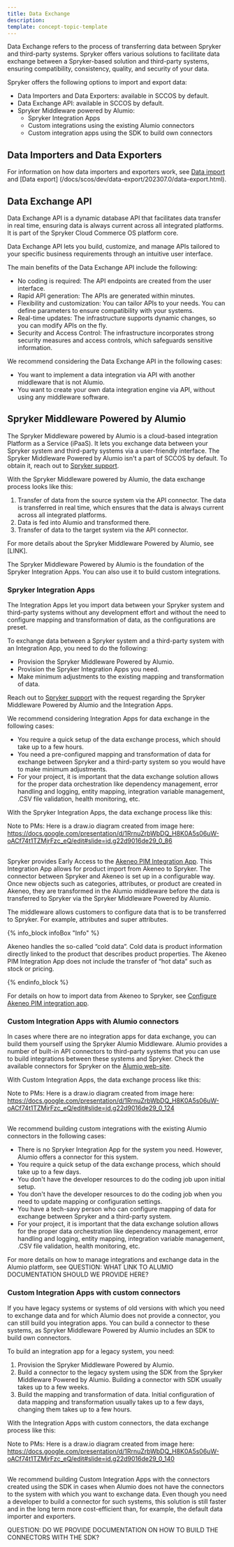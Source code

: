 ```yaml
---
title: Data Exchange
description: 
template: concept-topic-template
---
```


Data Exchange refers to the process of transferring data between Spryker and third-party systems. Spryker offers various solutions to facilitate data exchange between a Spryker-based solution and third-party systems, ensuring compatibility, consistency, quality, and security of your data.

Spryker offers the following options to import and export data: 

- Data Importers and Data Exporters: available in SCCOS by default.
- Data Exchange API: available in SCCOS by default.
- Spryker Middleware powered by Alumio:
    - Spryker Integration Apps
    - Custom integrations using the existing Alumio connectors
    - Custom integration apps using the SDK to build own connectors


## Data Importers and Data Exporters

For information on how data importers and exporters work, see [Data import](/docs/scos/dev/data-import/202307.0/data-import.html) and [Data export] (/docs/scos/dev/data-export/202307.0/data-export.html).

## Data Exchange API

Data Exchange API is a dynamic database API that facilitates data transfer in real time, ensuring data is always current across all integrated platforms. It is part of the Spryker Cloud Commerce OS platform core.

Data Exchange API lets you build, customize, and manage APIs tailored to your specific business requirements through an intuitive user interface.

The main benefits of the Data Exchange API include the following:

- No coding is required: The API endpoints are created from the user interface.
- Rapid API generation: The APIs are generated within minutes.
- Flexibility and customization: You can tailor APIs to your needs. You can define parameters to ensure compatibility with your systems.
- Real-time updates: The infrastructure supports dynamic changes, so you can modify APIs on the fly. 
- Security and Access Control: The infrastructure incorporates strong security measures and access controls, which safeguards sensitive information.


We recommend considering the Data Exchange API in the following cases:

- You want to implement a data integration via API with another middleware that is not Alumio.
- You want to create your own data integration engine via API, without using any middleware software.

## Spryker Middleware Powered by Alumio

The Spryker Middleware powered by Alumio is a cloud-based integration Platform as a Service (iPaaS). It lets you exchange data between your Spryker system and third-party systems via a user-friendly interface.
The Spryker Middleware Powered by Alumio isn't a part of SCCOS by default. To obtain it, reach out to [Spryker support](https://spryker.com/support/).
 
With the Spryker Middleware powered by Alumio, the data exchange process looks like this:

1. Transfer of data from the source system via the API connector. The data is transferred in real time, which ensures that the data is always current across all integrated platforms.
2. Data is fed into Alumio and transformed there.
3. Transfer of data to the target system via the API connector.

For more details about the Spryker Middleware Powered by Alumio, see [LINK].

The Spryker Middleware Powered by Alumio is the foundation of the Spryker Integration Apps. You can also use it to build custom integrations.

### Spryker Integration Apps

The Integration Apps let you import data between your Spryker system and third-party systems without any development effort and without the need to configure mapping and transformation of data, as the configurations are preset.

To exchange data between a Spryker system and a third-party system with an Integration App, you need to do the following:

- Provision the Spryker Middleware Powered by Alumio.
- Provision the Spryker Integration Apps you need.
- Make minimum adjustments to the existing mapping and transformation of data.

Reach out to [Spryker support](https://spryker.com/support/) with the request regarding the Spryker Middleware Powered by Alumio and the Integration Apps.

We recommend considering Integration Apps for data exchange in the following cases:

- You require a quick setup of the data exchange process, which should take up to a few hours.
- You need a pre-configured mapping and transformation of data for exchange between Spryker and a third-party system so you would have to make minimum adjustments.
- For your project, it is important that the data exchange solution allows for the proper data orchestration like dependency management, error handling and logging, entity mapping, integration variable management, .CSV file validation, health monitoring, etc.

With the Spryker Integration Apps, the data exchange process like this:

Note to PMs: Here is a draw.io diagram created from image here: https://docs.google.com/presentation/d/1RrnuZrbWbDQ_H8K0A5s06uW-oACf74t1TZMjrFzc_eQ/edit#slide=id.g22d9016de29_0_86

<div class="mxgraph" style="max-width:100%;border:1px solid transparent;" data-mxgraph="{&quot;highlight&quot;:&quot;#0000ff&quot;,&quot;nav&quot;:true,&quot;resize&quot;:true,&quot;toolbar&quot;:&quot;zoom layers tags lightbox&quot;,&quot;edit&quot;:&quot;_blank&quot;,&quot;xml&quot;:&quot;&lt;mxfile host=\&quot;app.diagrams.net\&quot; modified=\&quot;2023-09-15T10:48:20.145Z\&quot; agent=\&quot;Mozilla/5.0 (Windows NT 10.0; Win64; x64; rv:109.0) Gecko/20100101 Firefox/117.0\&quot; etag=\&quot;vccAdnJTitFcpkWpDDUS\&quot; version=\&quot;21.7.5\&quot;&gt;\n  &lt;diagram name=\&quot;Page-1\&quot; id=\&quot;qpjZvBENKJwdBAig7GPo\&quot;&gt;\n    &lt;mxGraphModel dx=\&quot;1050\&quot; dy=\&quot;558\&quot; grid=\&quot;1\&quot; gridSize=\&quot;10\&quot; guides=\&quot;1\&quot; tooltips=\&quot;1\&quot; connect=\&quot;1\&quot; arrows=\&quot;1\&quot; fold=\&quot;1\&quot; page=\&quot;1\&quot; pageScale=\&quot;1\&quot; pageWidth=\&quot;850\&quot; pageHeight=\&quot;1100\&quot; math=\&quot;0\&quot; shadow=\&quot;0\&quot;&gt;\n      &lt;root&gt;\n        &lt;mxCell id=\&quot;0\&quot; /&gt;\n        &lt;mxCell id=\&quot;1\&quot; parent=\&quot;0\&quot; /&gt;\n        &lt;mxCell id=\&quot;0fdFtbv5UAPoxwbvzn1O-1\&quot; value=\&quot;&amp;lt;font style=&amp;quot;font-size: 14px;&amp;quot;&amp;gt;&amp;lt;b&amp;gt;Spryker&amp;lt;/b&amp;gt;&amp;lt;/font&amp;gt;\&quot; style=\&quot;whiteSpace=wrap;html=1;aspect=fixed;\&quot; vertex=\&quot;1\&quot; parent=\&quot;1\&quot;&gt;\n          &lt;mxGeometry x=\&quot;10\&quot; y=\&quot;120\&quot; width=\&quot;140\&quot; height=\&quot;140\&quot; as=\&quot;geometry\&quot; /&gt;\n        &lt;/mxCell&gt;\n        &lt;mxCell id=\&quot;0fdFtbv5UAPoxwbvzn1O-3\&quot; value=\&quot;&amp;lt;div align=&amp;quot;left&amp;quot;&amp;gt;&amp;lt;br&amp;gt;&amp;lt;/div&amp;gt;\&quot; style=\&quot;rounded=0;whiteSpace=wrap;html=1;\&quot; vertex=\&quot;1\&quot; parent=\&quot;1\&quot;&gt;\n          &lt;mxGeometry x=\&quot;170\&quot; y=\&quot;120\&quot; width=\&quot;460\&quot; height=\&quot;140\&quot; as=\&quot;geometry\&quot; /&gt;\n        &lt;/mxCell&gt;\n        &lt;mxCell id=\&quot;0fdFtbv5UAPoxwbvzn1O-4\&quot; value=\&quot;&amp;lt;font style=&amp;quot;font-size: 14px;&amp;quot;&amp;gt;&amp;lt;b&amp;gt;Third-party system&amp;lt;/b&amp;gt;&amp;lt;/font&amp;gt;\&quot; style=\&quot;whiteSpace=wrap;html=1;aspect=fixed;\&quot; vertex=\&quot;1\&quot; parent=\&quot;1\&quot;&gt;\n          &lt;mxGeometry x=\&quot;650\&quot; y=\&quot;120\&quot; width=\&quot;140\&quot; height=\&quot;140\&quot; as=\&quot;geometry\&quot; /&gt;\n        &lt;/mxCell&gt;\n        &lt;mxCell id=\&quot;0fdFtbv5UAPoxwbvzn1O-7\&quot; value=\&quot;&amp;lt;b&amp;gt;&amp;lt;font style=&amp;quot;font-size: 14px;&amp;quot; color=&amp;quot;#ffffff&amp;quot;&amp;gt;API connector&amp;lt;/font&amp;gt;&amp;lt;/b&amp;gt;\&quot; style=\&quot;rounded=0;whiteSpace=wrap;html=1;fillColor=#1ebea0;strokeColor=#1ebea0;\&quot; vertex=\&quot;1\&quot; parent=\&quot;1\&quot;&gt;\n          &lt;mxGeometry x=\&quot;180\&quot; y=\&quot;170\&quot; width=\&quot;120\&quot; height=\&quot;60\&quot; as=\&quot;geometry\&quot; /&gt;\n        &lt;/mxCell&gt;\n        &lt;mxCell id=\&quot;0fdFtbv5UAPoxwbvzn1O-8\&quot; value=\&quot;&amp;lt;font color=&amp;quot;#ffffff&amp;quot; style=&amp;quot;font-size: 14px;&amp;quot;&amp;gt;&amp;lt;b&amp;gt;Mapping and transformation&amp;lt;/b&amp;gt;&amp;lt;/font&amp;gt;\&quot; style=\&quot;rounded=0;whiteSpace=wrap;html=1;fillColor=#1EBEA0;strokeColor=#1EBEA0;\&quot; vertex=\&quot;1\&quot; parent=\&quot;1\&quot;&gt;\n          &lt;mxGeometry x=\&quot;310\&quot; y=\&quot;170\&quot; width=\&quot;180\&quot; height=\&quot;60\&quot; as=\&quot;geometry\&quot; /&gt;\n        &lt;/mxCell&gt;\n        &lt;mxCell id=\&quot;0fdFtbv5UAPoxwbvzn1O-11\&quot; value=\&quot;&amp;lt;font style=&amp;quot;font-size: 14px;&amp;quot; color=&amp;quot;#ffffff&amp;quot;&amp;gt;&amp;lt;b&amp;gt;API connector&amp;lt;/b&amp;gt;&amp;lt;/font&amp;gt;\&quot; style=\&quot;rounded=0;whiteSpace=wrap;html=1;fillColor=#1ebea0;strokeColor=#1ebea0;\&quot; vertex=\&quot;1\&quot; parent=\&quot;1\&quot;&gt;\n          &lt;mxGeometry x=\&quot;500\&quot; y=\&quot;170\&quot; width=\&quot;120\&quot; height=\&quot;60\&quot; as=\&quot;geometry\&quot; /&gt;\n        &lt;/mxCell&gt;\n        &lt;mxCell id=\&quot;0fdFtbv5UAPoxwbvzn1O-12\&quot; value=\&quot;&amp;lt;font style=&amp;quot;font-size: 14px;&amp;quot;&amp;gt;&amp;lt;b&amp;gt;Alumio middleware&amp;lt;/b&amp;gt;&amp;lt;/font&amp;gt;\&quot; style=\&quot;text;html=1;align=center;verticalAlign=middle;resizable=0;points=[];autosize=1;strokeColor=none;fillColor=none;\&quot; vertex=\&quot;1\&quot; parent=\&quot;1\&quot;&gt;\n          &lt;mxGeometry x=\&quot;325\&quot; y=\&quot;130\&quot; width=\&quot;150\&quot; height=\&quot;30\&quot; as=\&quot;geometry\&quot; /&gt;\n        &lt;/mxCell&gt;\n        &lt;mxCell id=\&quot;0fdFtbv5UAPoxwbvzn1O-13\&quot; value=\&quot;&amp;lt;font style=&amp;quot;font-size: 14px;&amp;quot; color=&amp;quot;#ffffff&amp;quot;&amp;gt;&amp;lt;b&amp;gt;Available by default&amp;lt;br&amp;gt;&amp;lt;/b&amp;gt;&amp;lt;/font&amp;gt;\&quot; style=\&quot;rounded=0;whiteSpace=wrap;html=1;fillColor=#1ebea0;strokeColor=#1ebea0;\&quot; vertex=\&quot;1\&quot; parent=\&quot;1\&quot;&gt;\n          &lt;mxGeometry x=\&quot;325\&quot; y=\&quot;320\&quot; width=\&quot;130\&quot; height=\&quot;60\&quot; as=\&quot;geometry\&quot; /&gt;\n        &lt;/mxCell&gt;\n      &lt;/root&gt;\n    &lt;/mxGraphModel&gt;\n  &lt;/diagram&gt;\n&lt;/mxfile&gt;\n&quot;}"></div>
<script type="text/javascript" src="https://viewer.diagrams.net/js/viewer-static.min.js"></script>

Spryker provides Early Access to the [Akeneo PIM Integration App](LINK). This Integration App allows for product import from Akeneo to Spryker. The connector between Spryker and Akeneo is set up in a configurable way. Once new objects such as categories, attributes, or product are created in Akeneo, they are transformed in the Alumio middleware before the data is transferred to Spryker via the Spryker Middleware Powered by Alumio. 

The middleware allows customers to configure data that is to be transferred to Spryker. For example, attributes and super attributes. 

{% info_block infoBox "Info" %}

Akeneo handles the so-called “cold data”. Cold data is product information directly linked to the product that describes product properties. The Akeneo PIM Integration App does not include the transfer of “hot data” such as stock or pricing. 

{% endinfo_block %}

For details on how to import data from Akeneo to Spryker, see [Configure Akeneo PIM integration app](LINK).

### Custom Integration Apps with Alumio connectors

In cases where there are no integration apps for data exchange, you can build them yourself using the Spryker Alumio Middleware. Alumio provides a number of built-in API connectors to third-party systems that you can use to build integrations between these systems and Spryker. Check the available connectors for Spryker on the [Alumio web-site](https://www.alumio.com/platforms/spryker). 

With Custom Integration Apps, the data exchange process like this:

Note to PMs: Here is a draw.io diagram created from image here: https://docs.google.com/presentation/d/1RrnuZrbWbDQ_H8K0A5s06uW-oACf74t1TZMjrFzc_eQ/edit#slide=id.g22d9016de29_0_124

<div class="mxgraph" style="max-width:100%;border:1px solid transparent;" data-mxgraph="{&quot;highlight&quot;:&quot;#0000ff&quot;,&quot;nav&quot;:true,&quot;resize&quot;:true,&quot;toolbar&quot;:&quot;zoom layers tags lightbox&quot;,&quot;edit&quot;:&quot;_blank&quot;,&quot;xml&quot;:&quot;&lt;mxfile host=\&quot;app.diagrams.net\&quot; modified=\&quot;2023-09-15T12:14:31.926Z\&quot; agent=\&quot;Mozilla/5.0 (Windows NT 10.0; Win64; x64; rv:109.0) Gecko/20100101 Firefox/117.0\&quot; etag=\&quot;15WX3vxtew5KXKrEpewD\&quot; version=\&quot;21.7.5\&quot;&gt;\n  &lt;diagram name=\&quot;Page-1\&quot; id=\&quot;qpjZvBENKJwdBAig7GPo\&quot;&gt;\n    &lt;mxGraphModel dx=\&quot;1050\&quot; dy=\&quot;558\&quot; grid=\&quot;1\&quot; gridSize=\&quot;10\&quot; guides=\&quot;1\&quot; tooltips=\&quot;1\&quot; connect=\&quot;1\&quot; arrows=\&quot;1\&quot; fold=\&quot;1\&quot; page=\&quot;1\&quot; pageScale=\&quot;1\&quot; pageWidth=\&quot;850\&quot; pageHeight=\&quot;1100\&quot; math=\&quot;0\&quot; shadow=\&quot;0\&quot;&gt;\n      &lt;root&gt;\n        &lt;mxCell id=\&quot;0\&quot; /&gt;\n        &lt;mxCell id=\&quot;1\&quot; parent=\&quot;0\&quot; /&gt;\n        &lt;mxCell id=\&quot;0fdFtbv5UAPoxwbvzn1O-1\&quot; value=\&quot;&amp;lt;font style=&amp;quot;font-size: 14px;&amp;quot;&amp;gt;&amp;lt;b&amp;gt;Spryker or third-party system&amp;lt;br&amp;gt;&amp;lt;/b&amp;gt;&amp;lt;/font&amp;gt;\&quot; style=\&quot;whiteSpace=wrap;html=1;aspect=fixed;\&quot; parent=\&quot;1\&quot; vertex=\&quot;1\&quot;&gt;\n          &lt;mxGeometry x=\&quot;10\&quot; y=\&quot;120\&quot; width=\&quot;140\&quot; height=\&quot;140\&quot; as=\&quot;geometry\&quot; /&gt;\n        &lt;/mxCell&gt;\n        &lt;mxCell id=\&quot;0fdFtbv5UAPoxwbvzn1O-3\&quot; value=\&quot;&amp;lt;div align=&amp;quot;left&amp;quot;&amp;gt;&amp;lt;br&amp;gt;&amp;lt;/div&amp;gt;\&quot; style=\&quot;rounded=0;whiteSpace=wrap;html=1;\&quot; parent=\&quot;1\&quot; vertex=\&quot;1\&quot;&gt;\n          &lt;mxGeometry x=\&quot;170\&quot; y=\&quot;120\&quot; width=\&quot;460\&quot; height=\&quot;140\&quot; as=\&quot;geometry\&quot; /&gt;\n        &lt;/mxCell&gt;\n        &lt;mxCell id=\&quot;0fdFtbv5UAPoxwbvzn1O-4\&quot; value=\&quot;&amp;lt;font style=&amp;quot;font-size: 14px;&amp;quot;&amp;gt;&amp;lt;b&amp;gt;Third-party system&amp;lt;/b&amp;gt;&amp;lt;/font&amp;gt;\&quot; style=\&quot;whiteSpace=wrap;html=1;aspect=fixed;\&quot; parent=\&quot;1\&quot; vertex=\&quot;1\&quot;&gt;\n          &lt;mxGeometry x=\&quot;650\&quot; y=\&quot;120\&quot; width=\&quot;140\&quot; height=\&quot;140\&quot; as=\&quot;geometry\&quot; /&gt;\n        &lt;/mxCell&gt;\n        &lt;mxCell id=\&quot;0fdFtbv5UAPoxwbvzn1O-7\&quot; value=\&quot;&amp;lt;b&amp;gt;&amp;lt;font style=&amp;quot;font-size: 14px;&amp;quot; color=&amp;quot;#ffffff&amp;quot;&amp;gt;API connector&amp;lt;/font&amp;gt;&amp;lt;/b&amp;gt;\&quot; style=\&quot;rounded=0;whiteSpace=wrap;html=1;fillColor=#1ebea0;strokeColor=#1ebea0;\&quot; parent=\&quot;1\&quot; vertex=\&quot;1\&quot;&gt;\n          &lt;mxGeometry x=\&quot;180\&quot; y=\&quot;170\&quot; width=\&quot;120\&quot; height=\&quot;60\&quot; as=\&quot;geometry\&quot; /&gt;\n        &lt;/mxCell&gt;\n        &lt;mxCell id=\&quot;0fdFtbv5UAPoxwbvzn1O-8\&quot; value=\&quot;&amp;lt;font style=&amp;quot;font-size: 14px;&amp;quot;&amp;gt;&amp;lt;b&amp;gt;Mapping and transformation&amp;lt;/b&amp;gt;&amp;lt;/font&amp;gt;\&quot; style=\&quot;rounded=0;whiteSpace=wrap;html=1;fillColor=#FFFFFF;strokeColor=#1EBEA0;\&quot; parent=\&quot;1\&quot; vertex=\&quot;1\&quot;&gt;\n          &lt;mxGeometry x=\&quot;310\&quot; y=\&quot;170\&quot; width=\&quot;180\&quot; height=\&quot;60\&quot; as=\&quot;geometry\&quot; /&gt;\n        &lt;/mxCell&gt;\n        &lt;mxCell id=\&quot;0fdFtbv5UAPoxwbvzn1O-11\&quot; value=\&quot;&amp;lt;font style=&amp;quot;font-size: 14px;&amp;quot; color=&amp;quot;#ffffff&amp;quot;&amp;gt;&amp;lt;b&amp;gt;API connector&amp;lt;/b&amp;gt;&amp;lt;/font&amp;gt;\&quot; style=\&quot;rounded=0;whiteSpace=wrap;html=1;fillColor=#1ebea0;strokeColor=#1ebea0;\&quot; parent=\&quot;1\&quot; vertex=\&quot;1\&quot;&gt;\n          &lt;mxGeometry x=\&quot;500\&quot; y=\&quot;170\&quot; width=\&quot;120\&quot; height=\&quot;60\&quot; as=\&quot;geometry\&quot; /&gt;\n        &lt;/mxCell&gt;\n        &lt;mxCell id=\&quot;0fdFtbv5UAPoxwbvzn1O-12\&quot; value=\&quot;&amp;lt;font style=&amp;quot;font-size: 14px;&amp;quot;&amp;gt;&amp;lt;b&amp;gt;Alumio middleware&amp;lt;/b&amp;gt;&amp;lt;/font&amp;gt;\&quot; style=\&quot;text;html=1;align=center;verticalAlign=middle;resizable=0;points=[];autosize=1;strokeColor=none;fillColor=none;\&quot; parent=\&quot;1\&quot; vertex=\&quot;1\&quot;&gt;\n          &lt;mxGeometry x=\&quot;325\&quot; y=\&quot;130\&quot; width=\&quot;150\&quot; height=\&quot;30\&quot; as=\&quot;geometry\&quot; /&gt;\n        &lt;/mxCell&gt;\n        &lt;mxCell id=\&quot;0fdFtbv5UAPoxwbvzn1O-13\&quot; value=\&quot;&amp;lt;font style=&amp;quot;font-size: 14px;&amp;quot; color=&amp;quot;#ffffff&amp;quot;&amp;gt;&amp;lt;b&amp;gt;Available by default&amp;lt;br&amp;gt;&amp;lt;/b&amp;gt;&amp;lt;/font&amp;gt;\&quot; style=\&quot;rounded=0;whiteSpace=wrap;html=1;fillColor=#1ebea0;strokeColor=#1ebea0;\&quot; parent=\&quot;1\&quot; vertex=\&quot;1\&quot;&gt;\n          &lt;mxGeometry x=\&quot;325\&quot; y=\&quot;320\&quot; width=\&quot;130\&quot; height=\&quot;60\&quot; as=\&quot;geometry\&quot; /&gt;\n        &lt;/mxCell&gt;\n      &lt;/root&gt;\n    &lt;/mxGraphModel&gt;\n  &lt;/diagram&gt;\n&lt;/mxfile&gt;\n&quot;}"></div>
<script type="text/javascript" src="https://viewer.diagrams.net/js/viewer-static.min.js"></script>


We recommend building custom integrations with the existing Alumio connectors in the following cases:
- There is no Spryker Integration App for the system you need. However, Alumio offers a connector for this system.
- You require a quick setup of the data exchange process, which should take up to a few days.
- You don't have the developer resources to do the coding job upon initial setup.
- You don't have the developer resources to do the coding job when you need to update mapping or configuration settings.
- You have a tech-savy person who can configure mapping of data for exchange between Spryker and a third-party system.
- For your project, it is important that the data exchange solution allows for the proper data orchestration like dependency management, error handling and logging, entity mapping, integration variable management, .CSV file validation, health monitoring, etc.

For more details on how to manage integrations and exchange data in the Alumio platform, see QUESTION: WHAT LINK TO ALUMIO DOCUMENTATION SHOULD WE PROVIDE HERE?

### Custom Integration Apps with custom connectors

If you have legacy systems or systems of old versions with which you need to exchange data and for which Alumio does not provide a connector, you can still build you integration apps. You can build a connector to these systems, as Spryker Middleware Powered by Alumio includes an SDK to build own connectors.

To build an integration app for a legacy system, you need:

1. Provision the Spryker Middleware Powered by Alumio.
2. Build a connector to the legacy system using the SDK from the Spryker Middleware Powered by Alumio. Building a connector with SDK usually takes up to a few weeks.
3. Build the mapping and transformation of data. Initial configuration of data mapping and transformation usually takes up to a few days, changing them takes up to a few hours.

With the Integration Apps with custom connectors, the data exchange process like this:

Note to PMs: Here is a draw.io diagram created from image here: https://docs.google.com/presentation/d/1RrnuZrbWbDQ_H8K0A5s06uW-oACf74t1TZMjrFzc_eQ/edit#slide=id.g22d9016de29_0_140

<div class="mxgraph" style="max-width:100%;border:1px solid transparent;" data-mxgraph="{&quot;highlight&quot;:&quot;#0000ff&quot;,&quot;nav&quot;:true,&quot;resize&quot;:true,&quot;toolbar&quot;:&quot;zoom layers tags lightbox&quot;,&quot;edit&quot;:&quot;_blank&quot;,&quot;xml&quot;:&quot;&lt;mxfile host=\&quot;app.diagrams.net\&quot; modified=\&quot;2023-09-15T12:16:06.824Z\&quot; agent=\&quot;Mozilla/5.0 (Windows NT 10.0; Win64; x64; rv:109.0) Gecko/20100101 Firefox/117.0\&quot; etag=\&quot;E12CFu3MBn2MwiOheu46\&quot; version=\&quot;21.7.5\&quot;&gt;\n  &lt;diagram name=\&quot;Page-1\&quot; id=\&quot;qpjZvBENKJwdBAig7GPo\&quot;&gt;\n    &lt;mxGraphModel dx=\&quot;1050\&quot; dy=\&quot;558\&quot; grid=\&quot;1\&quot; gridSize=\&quot;10\&quot; guides=\&quot;1\&quot; tooltips=\&quot;1\&quot; connect=\&quot;1\&quot; arrows=\&quot;1\&quot; fold=\&quot;1\&quot; page=\&quot;1\&quot; pageScale=\&quot;1\&quot; pageWidth=\&quot;850\&quot; pageHeight=\&quot;1100\&quot; math=\&quot;0\&quot; shadow=\&quot;0\&quot;&gt;\n      &lt;root&gt;\n        &lt;mxCell id=\&quot;0\&quot; /&gt;\n        &lt;mxCell id=\&quot;1\&quot; parent=\&quot;0\&quot; /&gt;\n        &lt;mxCell id=\&quot;0fdFtbv5UAPoxwbvzn1O-1\&quot; value=\&quot;&amp;lt;font style=&amp;quot;font-size: 14px;&amp;quot;&amp;gt;&amp;lt;b&amp;gt;Spryker or third-party system&amp;lt;br&amp;gt;&amp;lt;/b&amp;gt;&amp;lt;/font&amp;gt;\&quot; style=\&quot;whiteSpace=wrap;html=1;aspect=fixed;\&quot; parent=\&quot;1\&quot; vertex=\&quot;1\&quot;&gt;\n          &lt;mxGeometry x=\&quot;10\&quot; y=\&quot;120\&quot; width=\&quot;140\&quot; height=\&quot;140\&quot; as=\&quot;geometry\&quot; /&gt;\n        &lt;/mxCell&gt;\n        &lt;mxCell id=\&quot;0fdFtbv5UAPoxwbvzn1O-3\&quot; value=\&quot;&amp;lt;div align=&amp;quot;left&amp;quot;&amp;gt;&amp;lt;br&amp;gt;&amp;lt;/div&amp;gt;\&quot; style=\&quot;rounded=0;whiteSpace=wrap;html=1;\&quot; parent=\&quot;1\&quot; vertex=\&quot;1\&quot;&gt;\n          &lt;mxGeometry x=\&quot;170\&quot; y=\&quot;120\&quot; width=\&quot;460\&quot; height=\&quot;140\&quot; as=\&quot;geometry\&quot; /&gt;\n        &lt;/mxCell&gt;\n        &lt;mxCell id=\&quot;0fdFtbv5UAPoxwbvzn1O-4\&quot; value=\&quot;&amp;lt;font style=&amp;quot;font-size: 14px;&amp;quot;&amp;gt;&amp;lt;b&amp;gt;Legacy system&amp;lt;/b&amp;gt;&amp;lt;/font&amp;gt;\&quot; style=\&quot;whiteSpace=wrap;html=1;aspect=fixed;\&quot; parent=\&quot;1\&quot; vertex=\&quot;1\&quot;&gt;\n          &lt;mxGeometry x=\&quot;650\&quot; y=\&quot;120\&quot; width=\&quot;140\&quot; height=\&quot;140\&quot; as=\&quot;geometry\&quot; /&gt;\n        &lt;/mxCell&gt;\n        &lt;mxCell id=\&quot;0fdFtbv5UAPoxwbvzn1O-7\&quot; value=\&quot;&amp;lt;b&amp;gt;&amp;lt;font style=&amp;quot;font-size: 14px;&amp;quot; color=&amp;quot;#ffffff&amp;quot;&amp;gt;API connector&amp;lt;/font&amp;gt;&amp;lt;/b&amp;gt;\&quot; style=\&quot;rounded=0;whiteSpace=wrap;html=1;fillColor=#1ebea0;strokeColor=#1ebea0;\&quot; parent=\&quot;1\&quot; vertex=\&quot;1\&quot;&gt;\n          &lt;mxGeometry x=\&quot;180\&quot; y=\&quot;170\&quot; width=\&quot;120\&quot; height=\&quot;60\&quot; as=\&quot;geometry\&quot; /&gt;\n        &lt;/mxCell&gt;\n        &lt;mxCell id=\&quot;0fdFtbv5UAPoxwbvzn1O-8\&quot; value=\&quot;&amp;lt;font style=&amp;quot;font-size: 14px;&amp;quot;&amp;gt;&amp;lt;b&amp;gt;Mapping and transformation&amp;lt;/b&amp;gt;&amp;lt;/font&amp;gt;\&quot; style=\&quot;rounded=0;whiteSpace=wrap;html=1;fillColor=#FFFFFF;strokeColor=#1EBEA0;\&quot; parent=\&quot;1\&quot; vertex=\&quot;1\&quot;&gt;\n          &lt;mxGeometry x=\&quot;310\&quot; y=\&quot;170\&quot; width=\&quot;180\&quot; height=\&quot;60\&quot; as=\&quot;geometry\&quot; /&gt;\n        &lt;/mxCell&gt;\n        &lt;mxCell id=\&quot;0fdFtbv5UAPoxwbvzn1O-11\&quot; value=\&quot;&amp;lt;font style=&amp;quot;font-size: 14px;&amp;quot;&amp;gt;&amp;lt;b&amp;gt;API connector&amp;lt;/b&amp;gt;&amp;lt;/font&amp;gt;\&quot; style=\&quot;rounded=0;whiteSpace=wrap;html=1;fillColor=#FFFFFF;strokeColor=#1ebea0;\&quot; parent=\&quot;1\&quot; vertex=\&quot;1\&quot;&gt;\n          &lt;mxGeometry x=\&quot;500\&quot; y=\&quot;170\&quot; width=\&quot;120\&quot; height=\&quot;60\&quot; as=\&quot;geometry\&quot; /&gt;\n        &lt;/mxCell&gt;\n        &lt;mxCell id=\&quot;0fdFtbv5UAPoxwbvzn1O-12\&quot; value=\&quot;&amp;lt;font style=&amp;quot;font-size: 14px;&amp;quot;&amp;gt;&amp;lt;b&amp;gt;Alumio middleware&amp;lt;/b&amp;gt;&amp;lt;/font&amp;gt;\&quot; style=\&quot;text;html=1;align=center;verticalAlign=middle;resizable=0;points=[];autosize=1;strokeColor=none;fillColor=none;\&quot; parent=\&quot;1\&quot; vertex=\&quot;1\&quot;&gt;\n          &lt;mxGeometry x=\&quot;325\&quot; y=\&quot;130\&quot; width=\&quot;150\&quot; height=\&quot;30\&quot; as=\&quot;geometry\&quot; /&gt;\n        &lt;/mxCell&gt;\n        &lt;mxCell id=\&quot;0fdFtbv5UAPoxwbvzn1O-13\&quot; value=\&quot;&amp;lt;font style=&amp;quot;font-size: 14px;&amp;quot; color=&amp;quot;#ffffff&amp;quot;&amp;gt;&amp;lt;b&amp;gt;Available by default&amp;lt;br&amp;gt;&amp;lt;/b&amp;gt;&amp;lt;/font&amp;gt;\&quot; style=\&quot;rounded=0;whiteSpace=wrap;html=1;fillColor=#1ebea0;strokeColor=#1ebea0;\&quot; parent=\&quot;1\&quot; vertex=\&quot;1\&quot;&gt;\n          &lt;mxGeometry x=\&quot;325\&quot; y=\&quot;320\&quot; width=\&quot;130\&quot; height=\&quot;60\&quot; as=\&quot;geometry\&quot; /&gt;\n        &lt;/mxCell&gt;\n      &lt;/root&gt;\n    &lt;/mxGraphModel&gt;\n  &lt;/diagram&gt;\n&lt;/mxfile&gt;\n&quot;}"></div>
<script type="text/javascript" src="https://viewer.diagrams.net/js/viewer-static.min.js"></script>

We recommend building Custom Integration Apps with the connectors created using the SDK in cases when Alumio does not have the connectors to the system with which you want to exchange data. Even though you need a developer to build a connector for such systems, this solution is still faster and in the long term more cost-efficient than, for example, the default data importer and exporters.

QUESTION: DO WE PROVIDE DOCUMENTATION ON HOW TO BUILD THE CONNECTORS WITH THE SDK?